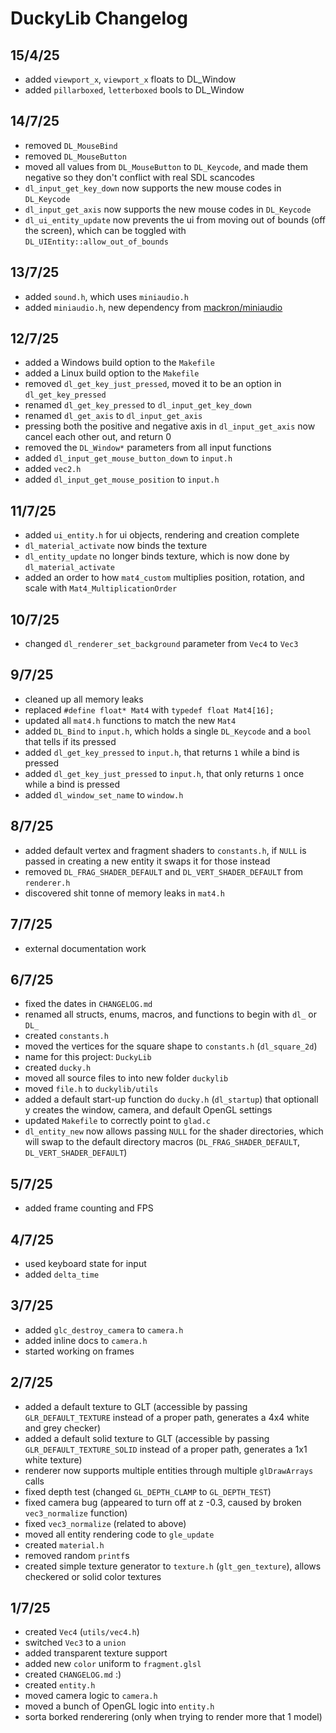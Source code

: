 # DuckyLib Changelog

## 15/4/25

- added `viewport_x`, `viewport_x` floats to DL_Window
- added `pillarboxed`, `letterboxed` bools to DL_Window

## 14/7/25

- removed `DL_MouseBind`
- removed `DL_MouseButton`
- moved all values from `DL_MouseButton` to `DL_Keycode`, and made them negative so they don't conflict with real SDL scancodes
- `dl_input_get_key_down` now supports the new mouse codes in `DL_Keycode`
- `dl_input_get_axis` now supports the new mouse codes in `DL_Keycode`
- `dl_ui_entity_update` now prevents the ui from moving out of bounds (off the screen), which can be toggled with `DL_UIEntity::allow_out_of_bounds`

## 13/7/25

- added `sound.h`, which uses `miniaudio.h`
- added `miniaudio.h`, new dependency from [mackron/miniaudio](https://github.com/mackron/miniaudio)

## 12/7/25

- added a Windows build option to the `Makefile`
- added a Linux build option to the `Makefile`
- removed `dl_get_key_just_pressed`, moved it to be an option in `dl_get_key_pressed`
- renamed `dl_get_key_pressed` to `dl_input_get_key_down`
- renamed `dl_get_axis` to `dl_input_get_axis`
- pressing both the positive and negative axis in `dl_input_get_axis` now cancel each other out, and return 0
- removed the `DL_Window*` parameters from all input functions
- added `dl_input_get_mouse_button_down` to `input.h`
- added `vec2.h`
- added `dl_input_get_mouse_position` to `input.h`

## 11/7/25

- added `ui_entity.h` for ui objects, rendering and creation complete
- `dl_material_activate` now binds the texture
- `dl_entity_update` no longer binds texture, which is now done by `dl_material_activate`
- added an order to how `mat4_custom` multiplies position, rotation, and scale with `Mat4_MultiplicationOrder`

## 10/7/25

- changed `dl_renderer_set_background` parameter from `Vec4` to `Vec3`

## 9/7/25

- cleaned up all memory leaks
- replaced `#define float* Mat4` with `typedef float Mat4[16];`
- updated all `mat4.h` functions to match the new `Mat4`
- added `DL_Bind` to `input.h`, which holds a single `DL_Keycode` and a `bool` that tells if its pressed
- added `dl_get_key_pressed` to `input.h`, that returns `1` while a bind is pressed
- added `dl_get_key_just_pressed` to `input.h`, that only returns `1` once while a bind is pressed
- added `dl_window_set_name` to `window.h`

## 8/7/25

- added default vertex and fragment shaders to `constants.h`, if `NULL` is passed in creating a new entity it swaps it for those instead
- removed `DL_FRAG_SHADER_DEFAULT` and `DL_VERT_SHADER_DEFAULT` from `renderer.h`
- discovered shit tonne of memory leaks in `mat4.h`

## 7/7/25

- external documentation work

## 6/7/25

- fixed the dates in `CHANGELOG.md`
- renamed all structs, enums, macros, and functions to begin with `dl_` or `DL_`
- created `constants.h`
- moved the vertices for the square shape to `constants.h` (`dl_square_2d`)
- name for this project: `DuckyLib`
- created `ducky.h`
- moved all source files to into new folder `duckylib`
- moved `file.h` to `duckylib/utils`
- added a default start-up function do `ducky.h` (`dl_startup`) that optionall y creates the window, camera, and default OpenGL settings
- updated `Makefile` to correctly point to `glad.c`
- `dl_entity_new` now allows passing `NULL` for the shader directories, which will swap to the default directory macros (`DL_FRAG_SHADER_DEFAULT`, `DL_VERT_SHADER_DEFAULT`)

## 5/7/25

- added frame counting and FPS

## 4/7/25

- used keyboard state for input
- added `delta_time`

## 3/7/25

- added `glc_destroy_camera` to `camera.h`
- added inline docs to `camera.h`
- started working on frames

## 2/7/25

- added a default texture to GLT (accessible by passing `GLR_DEFAULT_TEXTURE` instead of a proper path, generates a 4x4 white and grey checker)
- added a default solid texture to GLT (accessible by passing `GLR_DEFAULT_TEXTURE_SOLID` instead of a proper path, generates a 1x1 white texture)
- renderer now supports multiple entities through multiple `glDrawArrays` calls
- fixed depth test (changed `GL_DEPTH_CLAMP` to `GL_DEPTH_TEST`)
- fixed camera bug (appeared to turn off at z -0.3, caused by broken `vec3_normalize` function)
- fixed `vec3_normalize` (related to above)
- moved all entity rendering code to `gle_update`
- created `material.h`
- removed random `printf`s
- created simple texture generator to `texture.h` (`glt_gen_texture`), allows checkered or solid color textures

## 1/7/25

- created `Vec4` (`utils/vec4.h`)
- switched `Vec3` to a `union`
- added transparent texture support
- added new `color` uniform to `fragment.glsl`
- created `CHANGELOG.md` :)
- created `entity.h`
- moved camera logic to `camera.h`
- moved a bunch of OpenGL logic into `entity.h`
- sorta borked renderering (only when trying to render more that 1 model)
